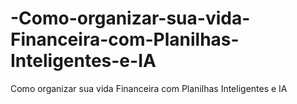 # -Como-organizar-sua-vida-Financeira-com-Planilhas-Inteligentes-e-IA
 Como organizar sua vida Financeira com Planilhas Inteligentes e IA

